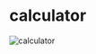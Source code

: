 # calculator
![calculator](https://user-images.githubusercontent.com/96065240/166573142-1b53a59c-9427-48b7-8f9d-c55459ff8f06.png)
